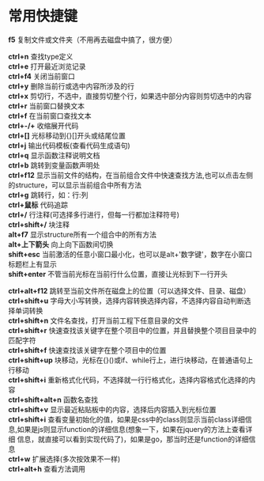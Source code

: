 # 常用快捷键

**f5** 复制文件或文件夹（不用再去磁盘中搞了，很方便）  

**ctrl+n** 查找type定义  
**ctrl+e** 打开最近浏览记录  
**ctrl+f4** 关闭当前窗口  
**ctrl+y** 删除当前行或选中内容所涉及的行  
**ctrl+x** 剪切行，不选中，直接剪切整个行，如果选中部分内容则剪切选中的内容  
**ctrl+r** 当前窗口替换文本  
**ctrl+f** 在当前窗口查找文本  
**ctrl+-/+** 收缩展开代码  
**ctrl+[]** 光标移动到{}[]开头或结尾位置  
**ctrl+j** 输出代码模板(查看代码生成语句)  
**ctrl+q** 显示函数注释说明文档  
**ctrl+b** 跳转到变量函数声明处  
**ctrl+f12** 显示当前文件的结构，在当前组合文件中快速查找方法,也可以点击左侧的structure，可以显示当前组合中所有方法  
**ctrl+g** 跳转行，如：行:列  
**ctrl+鼠标** 代码追踪  
**ctrl+/** 行注释(可选择多行进行，但每一行都加注释符号)  
**ctrl+shift+/** 块注释  
**alt+f7** 显示structure所有一个组合中的所有方法  
**alt+上下箭头** 向上向下函数间切换  
**shift+esc** 当前激活的任意小窗口最小化，也可以是alt+'数字键'，数字在小窗口标题栏上有显示  
**shift+enter** 不管当前光标在当前行什么位置，直接让光标到下一行开头  

  


**ctrl+alt+f12** 跳转至当前文件所在磁盘上的位置（可以选择文件、目录、磁盘）  
**ctrl+shift+u** 字母大小写转换，选择内容转换选择内容，不选择内容自动判断选择单词转换  
**ctrl+shift+n** 文件名查找，打开当前工程下任意目录的文件  
**ctrl+shift+r** 快速查找该关键字在整个项目中的位置，并且替换整个项目目录中的匹配字符  
**ctrl+shift+f** 快速查找该关键字在整个项目中的位置  
**ctrl+shift+up** 块移动，光标在{}()或if、while行上，进行块移动，在普通语句上行移动  
**ctrl+shift+i** 重新格式化代码，不选择就一行行格式化，选择内容格式化选择的内容  
**ctrl+shift+alt+n** 函数名查找  
**ctrl+shift+v** 显示最近粘贴板中的内容，选择后内容插入到光标位置  
**ctrl+shift+i** 查看变量初始化的值，如果是css中的class则显示当前class详细信息,如果是js则显示function的详细信息(想象一下，如果在jquery的方法上查看详细 信息，就直接可以看到实现代码了)，如果是go，那当时还是function的详细信息  
**ctrl+w** 扩展选择(多次按效果不一样)   
**ctrl+alt+h** 查看方法调用  
